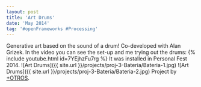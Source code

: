 ```yaml
---
layout: post
title: 'Art Drums'
date: 'May 2014'
tag: '#openFrameworks #Processing'
---
```

Generative art based on the sound of a drum! Co-developed with Alan Grizek. In the video you can see the set-up and me trying out the drums:
{% include youtube.html id=7YEjhzFu7rg %}
It was installed in Personal Fest 2014.
![Art Drums]({{ site.url }}/projects/proj-3-Bateria/Bateria-1.jpg)
![Art Drums]({{ site.url }}/projects/proj-3-Bateria/Bateria-2.jpg)
Project by [+OTROS](http://masotros.com/).

